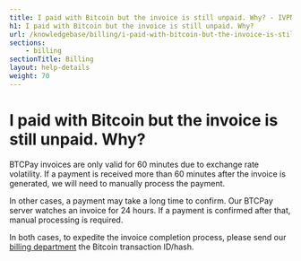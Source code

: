 ```yaml
---
title: I paid with Bitcoin but the invoice is still unpaid. Why? - IVPN Help
h1: I paid with Bitcoin but the invoice is still unpaid. Why?
url: /knowledgebase/billing/i-paid-with-bitcoin-but-the-invoice-is-still-unpaid-why/
sections:
    - billing
sectionTitle: Billing
layout: help-details
weight: 70
---
```

# I paid with Bitcoin but the invoice is still unpaid. Why?

BTCPay invoices are only valid for 60 minutes due to exchange rate volatility. If a payment is received more than 60 minutes after the invoice is generated, we will need to manually process the payment.

In other cases, a payment may take a long time to confirm.  Our BTCPay server watches an invoice for 24 hours.  If a payment is confirmed after that, manual processing is required.

In both cases, to expedite the invoice completion process, please send our [billing department](/contactus/) the Bitcoin transaction ID/hash.
